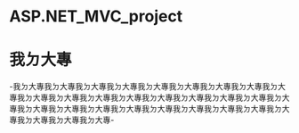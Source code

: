 # ASP.NET_MVC_project
# 我ㄉ大專
-我ㄉ大專我ㄉ大專我ㄉ大專我ㄉ大專我ㄉ大專我ㄉ大專我ㄉ大專我ㄉ大專我ㄉ大專我ㄉ大專我ㄉ大專我ㄉ大專我ㄉ大專我ㄉ大專我ㄉ大專我ㄉ大專我ㄉ大專我ㄉ大專我ㄉ大專我ㄉ大專我ㄉ大專我ㄉ大專我ㄉ大專我ㄉ大專我ㄉ大專我ㄉ大專我ㄉ大專我ㄉ大專我ㄉ大專我ㄉ大專-
